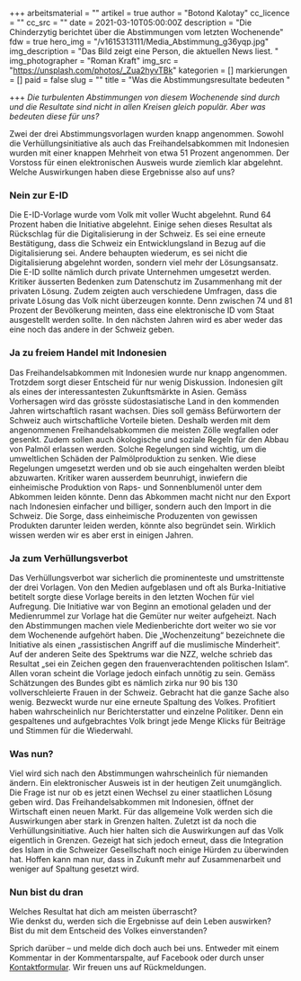 +++
arbeitsmaterial = ""
artikel = true
author = "Botond Kalotay"
cc_licence = ""
cc_src = ""
date = 2021-03-10T05:00:00Z
description = "Die Chinderzytig berichtet über die Abstimmungen vom letzten Wochenende"
fdw = true
hero_img = "/v1615313111/Media_Abstimmung_g36yqp.jpg"
img_description = "Das Bild zeigt eine Person, die aktuellen News liest. "
img_photographer = "Roman Kraft"
img_src = "https://unsplash.com/photos/_Zua2hyvTBk"
kategorien = []
markierungen = []
paid = false
slug = ""
title = "Was die Abstimmungsresultate bedeuten "

+++
_Die turbulenten Abstimmungen von diesem Wochenende sind durch und die Resultate sind nicht in allen Kreisen gleich populär. Aber was bedeuten diese für uns?_

Zwei der drei Abstimmungsvorlagen wurden knapp angenommen. Sowohl die Verhüllungsinitiative als auch das Freihandelsabkommen mit Indonesien wurden mit einer knappen Mehrheit von etwa 51 Prozent angenommen. Der Vorstoss für einen elektronischen Ausweis wurde ziemlich klar abgelehnt. Welche Auswirkungen haben diese Ergebnisse also auf uns?

### Nein zur E-ID

Die E-ID-Vorlage wurde vom Volk mit voller Wucht abgelehnt. Rund 64 Prozent haben die Initiative abgelehnt. Einige sehen dieses Resultat als Rückschlag für die Digitalisierung in der Schweiz. Es sei eine erneute Bestätigung, dass die Schweiz ein Entwicklungsland in Bezug auf die Digitalisierung sei. Andere behaupten wiederum, es sei nicht die Digitalisierung abgelehnt worden, sondern viel mehr der Lösungsansatz. Die E-ID sollte nämlich durch private Unternehmen umgesetzt werden. Kritiker äusserten Bedenken zum Datenschutz im Zusammenhang mit der privaten Lösung. Zudem zeigten auch verschiedene Umfragen, dass die private Lösung das Volk nicht überzeugen konnte. Denn zwischen 74 und 81 Prozent der Bevölkerung meinten, dass eine elektronische ID vom Staat ausgestellt werden sollte. In den nächsten Jahren wird es aber weder das eine noch das andere in der Schweiz geben.

### Ja zu freiem Handel mit Indonesien

Das Freihandelsabkommen mit Indonesien wurde nur knapp angenommen. Trotzdem sorgt dieser Entscheid für nur wenig Diskussion. Indonesien gilt als eines der interessantesten Zukunftsmärkte in Asien. Gemäss Vorhersagen wird das grösste südostasiatische Land in den kommenden Jahren wirtschaftlich rasant wachsen. Dies soll gemäss Befürwortern der Schweiz auch wirtschaftliche Vorteile bieten. Deshalb werden mit dem angenommenen Freihandelsabkommen die meisten Zölle wegfallen oder gesenkt. Zudem sollen auch ökologische und soziale Regeln für den Abbau von Palmöl erlassen werden. Solche Regelungen sind wichtig, um die umweltlichen Schäden der Palmölproduktion zu senken. Wie diese Regelungen umgesetzt werden und ob sie auch eingehalten werden bleibt abzuwarten. Kritiker waren ausserdem beunruhigt, inwiefern die einheimische Produktion von Raps- und Sonnenblumenöl unter dem Abkommen leiden könnte. Denn das Abkommen macht nicht nur den Export nach Indonesien einfacher und billiger, sondern auch den Import in die Schweiz. Die Sorge, dass einheimische Produzenten von gewissen Produkten darunter leiden werden, könnte also begründet sein. Wirklich wissen werden wir es aber erst in einigen Jahren.

### Ja zum Verhüllungsverbot

Das Verhüllungsverbot war sicherlich die prominenteste und umstrittenste der drei Vorlagen. Von den Medien aufgeblasen und oft als Burka-Initiative betitelt sorgte diese Vorlage bereits in den letzten Wochen für viel Aufregung. Die Initiative war von Beginn an emotional geladen und der Medienrummel zur Vorlage hat die Gemüter nur weiter aufgeheizt. Nach den Abstimmungen machen viele Medienberichte dort weiter wo sie vor dem Wochenende aufgehört haben. Die „Wochenzeitung“ bezeichnete die Initiative als einen „rassistischen Angriff auf die muslimische Minderheit“. Auf der anderen Seite des Spektrums war die NZZ, welche schrieb das Resultat „sei ein Zeichen gegen den frauenverachtenden politischen Islam“. Allen voran scheint die Vorlage jedoch einfach unnötig zu sein. Gemäss Schätzungen des Bundes gibt es nämlich zirka nur 90 bis 130 vollverschleierte Frauen in der Schweiz. Gebracht hat die ganze Sache also wenig. Bezweckt wurde nur eine erneute Spaltung des Volkes. Profitiert haben wahrscheinlich nur Berichterstatter und einzelne Politiker. Denn ein gespaltenes und aufgebrachtes Volk bringt jede Menge Klicks für Beiträge und Stimmen für die Wiederwahl.

### Was nun?

Viel wird sich nach den Abstimmungen wahrscheinlich für niemanden ändern. Ein elektronischer Ausweis ist in der heutigen Zeit unumgänglich. Die Frage ist nur ob es jetzt einen Wechsel zu einer staatlichen Lösung geben wird. Das Freihandelsabkommen mit Indonesien, öffnet der Wirtschaft einen neuen Markt. Für das allgemeine Volk werden sich die Auswirkungen aber stark in Grenzen halten. Zuletzt ist da noch die Verhüllungsinitiative. Auch hier halten sich die Auswirkungen auf das Volk eigentlich in Grenzen. Gezeigt hat sich jedoch erneut, dass die Integration des Islam in die Schweizer Gesellschaft noch einige Hürden zu überwinden hat. Hoffen kann man nur, dass in Zukunft mehr auf Zusammenarbeit und weniger auf Spaltung gesetzt wird.

### Nun bist du dran

Welches Resultat hat dich am meisten überrascht?  
Wie denkst du, werden sich die Ergebnisse auf dein Leben auswirken?  
Bist du mit dem Entscheid des Volkes einverstanden?

Sprich darüber – und melde dich doch auch bei uns. Entweder mit einem Kommentar in der Kommentarspalte, auf Facebook oder durch unser [Kontaktformular](https://www.chinderzytig.ch/kontakt/). Wir freuen uns auf Rückmeldungen.